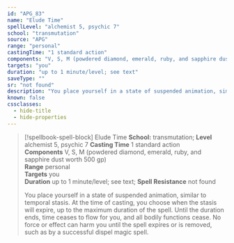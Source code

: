 ```yaml
---
id: "APG_83"
name: "Elude Time"
spellLevel: "alchemist 5, psychic 7"
school: "transmutation"
source: "APG"
range: "personal"
castingTime: "1 standard action"
components: "V, S, M (powdered diamond, emerald, ruby, and sapphire dust worth 500 gp)"
targets: "you"
duration: "up to 1 minute/level; see text"
saveType: ""
sr: "not found"
description: "You place yourself in a state of suspended animation, similar to temporal stasis. At the time of casting, you choose when the stasis will expire, up to the maximum duration of the spell.  Until the duration ends, time ceases to flow for you, and all bodily functions cease. No force or effect can harm you until the spell expires or is removed, such as by a successful dispel magic spell."
known: false
cssclasses:
  - hide-title
  - hide-properties
---
```


> [!spellbook-spell-block] Elude Time
> **School:** transmutation; **Level** alchemist 5, psychic 7
> **Casting Time** 1 standard action  
> **Components** V, S, M (powdered diamond, emerald, ruby, and sapphire dust worth 500 gp)  
> **Range** personal  
> **Targets** you  
> **Duration** up to 1 minute/level; see text; **Spell Resistance** not found
> 
> You place yourself in a state of suspended animation, similar to temporal stasis. At the time of casting, you choose when the stasis will expire, up to the maximum duration of the spell.  Until the duration ends, time ceases to flow for you, and all bodily functions cease. No force or effect can harm you until the spell expires or is removed, such as by a successful dispel magic spell.